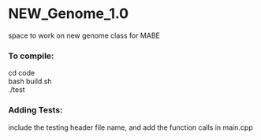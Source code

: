 # NEW_Genome_1.0
space to work on new genome class for MABE


### To compile:
cd code  <br />
bash build.sh  <br />
./test

### Adding Tests:
include the testing header file name, and add the function calls in main.cpp 

